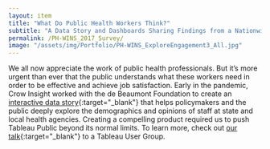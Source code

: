```yaml
---
layout: item
title: "What Do Public Health Workers Think?"
subtitle: "A Data Story and Dashboards Sharing Findings from a Nationwide Survey"
permalink: /PH-WINS_2017_Survey/
image: "/assets/img/Portfolio/PH-WINS_ExploreEngagement3_All.jpg"
---
```

We all now appreciate the work of public health professionals. But it’s more urgent than ever that the public understands what these workers need in order to be effective and achieve job satisfaction. Early in the pandemic, Crow Insight worked with the de Beaumont Foundation to create an [interactive data story](https://www.debeaumont.org/phwins-signup/ph-wins-explore-the-data/){:target="_blank"} that helps policymakers and the public deeply explore the demographics and opinions of staff at state and local health agencies. Creating a compelling product required us to push Tableau Public beyond its normal limits. To learn more, check out [our talk](https://youtu.be/u_iayFA9XuA?t=2914){:target="_blank"} to a Tableau User Group. 
